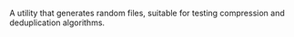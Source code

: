 A utility that generates random files, suitable for testing compression and deduplication algorithms.
